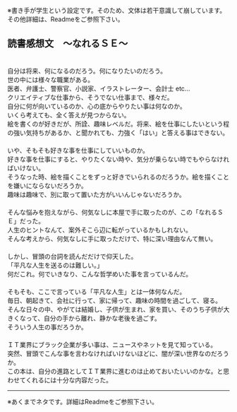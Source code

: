 ※書き手が学生という設定です。そのため、文体は若干意識して崩しています。その他詳細は、Readmeをご参照下さい。

## 読書感想文　～なれるＳＥ～
　  
自分は将来、何になるのだろう。何になりたいのだろう。  
世の中には様々な職業がある。  
医者、弁護士、警察官、小説家、イラストレーター、会計士 etc...  
クリエイティブな仕事から、そうでない仕事まで、様々だ。  
自分に何が向いているのか、心の底からやりたい事は何なのか。  
いくら考えても、全く答えが見つからない。  
絵を書くのが好きだが、所詮、趣味レベルだ。将来、絵を仕事にしたいという程の強い気持ちがあるか、と聞かれても、力強く「はい」と答える事はできない。  
　  
いや、そもそも好きな事を仕事にしていいものか。  
好きな事を仕事にすると、やりたくない時や、気分が乗らない時でもやらなければいけない。  
そうなった時、絵を描くことをずっと好きでいられるのだろうか。絵を描くことを嫌いにならないだろうか。  
趣味は趣味で、別に取って置いた方がいいんじゃないだろうか。  
　  
そんな悩みを抱えながら、何気なしに本屋で手に取ったのが、この「なれるＳＥ」だった。  
人生のヒントなんて、案外そこら辺に転がっているかもしれない。  
そんな考えから、何気なしに手に取っただけで、特に深い理由なんて無い。  
　  
しかし、冒頭の台詞を読んだだけで仰天した。  
「平凡な人生を送るのは難しい。」  
何だこれ。何でいきなり、こんな哲学めいた事を言っているんだ。  
　  
そもそも、ここで言っている「平凡な人生」とは一体何なんだ。  
毎日、朝起きて、会社に行って、家に帰って、趣味の時間を過ごして、寝る。  
そんな日々の中、やがては結婚し、子供が生まれ、家を買い、そのうち子供が大きくなって、自分の手から離れ、静かな老後を過ごす。  
そういう人生の事だろうか。  
　  
ＩＴ業界にブラック企業が多い事は、ニュースやネットを見て知っている。  
突然、冒頭でこんな事を言わなければいけないほどに、闇が深い世界なのだろうか。  
この本は、自分の進路としてＩＴ業界に進むのは止めておいたいいのかな。と思わせてくれるには十分な内容だった。　  

***
※あくまでネタです。詳細はReadmeをご参照下さい。
